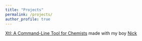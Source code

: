 ```yaml
---
title: "Projects"
permalink: /projects/
author_profile: true
---
```


[XtI: A Command-Line Tool for Chemists]() made with my boy [Nick](njeffrob.github.io)
